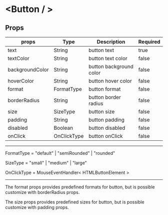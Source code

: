 # <Button / >

## Props

| props           | Type        | Description             | Required |
|-----------------|-------------|-------------------------|----------|
| text            | String      | button text             | true     |
| textColor       | String      | button text color       | false    |
| backgroundColor | String      | button background color | false    |
| hoverColor      | String      | button hover color      | false    |
| format          | FormatType  | button format           | false    |
| borderRadius    | String      | button border radius    | false    |
| size            | SizeType    | button size             | false    |
| padding         | String      | button padding          | false    |
| disabled        | Boolean     | button disabled         | false    |
| onClick         | OnClickType | button onClick          | false    |

---------------------------------------------------------------------

FormatType = "default" | "semiRounded" | "rounded"

SizeType = "small" | "medium" | "large"

OnClickType = MouseEventHandler< HTMLButtonElement >

---------------------------------------------------------------------

The format props provides predefined formats for button, but is possible customize with borderRadius props.

The size props provides predefined sizes for button, but is possible customize with padding props.

